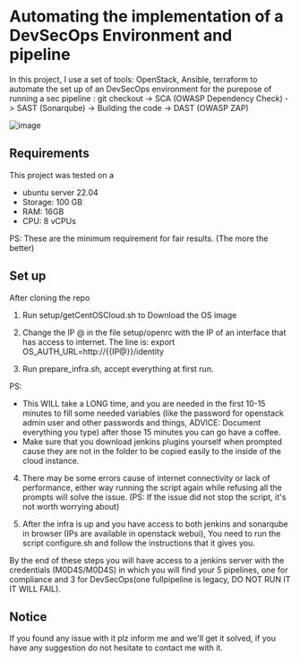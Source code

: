 # Automating the implementation of a DevSecOps Environment and pipeline

In this project, I use a set of tools: OpenStack, Ansible, terraform to automate the set up of an DevSecOps environment for the purepose of running a sec pipeline : 
git checkout -> SCA (OWASP Dependency Check) -> SAST (Sonarqube) -> Building the code -> DAST (OWASP ZAP)

![image](https://github.com/Yassine-Rejeb/SecOps_OpenStack/assets/77154735/8b3beb09-c0a4-4a67-8c95-c8f1f3708ea2)


## Requirements
This project was tested on a 
- ubuntu server 22.04
- Storage: 100 GB
- RAM: 16GB
- CPU: 8 vCPUs

PS: These are the minimum requirement for fair results. (The more the better)

## Set up
After cloning the repo
1. Run setup/getCentOSCloud.sh to Download the OS image

2. Change the IP @ in the file setup/openrc with the IP of an interface that has access to internet. The line is:
export OS_AUTH_URL=http://{{IP@}}/identity

3. Run prepare_infra.sh, accept everything at first run.

PS:
*  This WILL take a LONG time, and you are needed in the first 10-15 minutes to fill some needed variables (like the password for openstack admin user and other passwords and things, ADVICE: Document everything you type) after those 15 minutes you can go have a coffee.
* Make sure that you download jenkins plugins yourself when prompted cause they are not in the folder to be copied easily to the inside of the cloud instance.
4. There may be some errors cause of internet connectivity or lack of performance, either way running the script again while refusing all the prompts will solve the issue. 
(PS: If the issue did not stop the script, it's not worth worrying about)

5. After the infra is up and you have access to both jenkins and sonarqube in browser (IPs are available in openstack webui), You need to run the script configure.sh and follow the instructions that it gives you. 

By the end of these steps you will have access to a jenkins server with the credentials (M0D4S/M0D4S) in which you will find your 5 pipelines, one for compliance and 3 for DevSecOps(one fullpipeline is legacy, DO NOT RUN IT IT WILL FAIL).

## Notice
If you found any issue with it plz inform me and we'll get it solved, if you have any suggestion do not hesitate to contact me with it.
